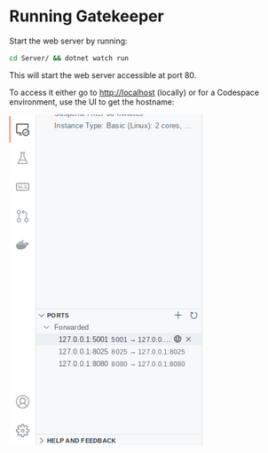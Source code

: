 # Running Gatekeeper

Start the web server by running:

```bash
cd Server/ && dotnet watch run
```

This will start the web server accessible at port 80.

To access it either go to [http://localhost](http://localhost:5001/) \(locally\) or for a Codespace environment, use the UI to get the hostname:

![](../../.gitbook/assets/image%20%282%29.png)


